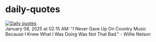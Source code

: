 # daily-quotes
[![Daily quotes](https://github.com/ceepu8/daily-quotes/actions/workflows/daily-quote.yml/badge.svg)](https://github.com/ceepu8/daily-quotes/actions/workflows/daily-quote.yml)<br/>
January 08, 2025 at 02:15 AM: "I Never Gave Up On Country Music Because I Knew What I Was Doing Was Not That Bad." - Willie Nelson
